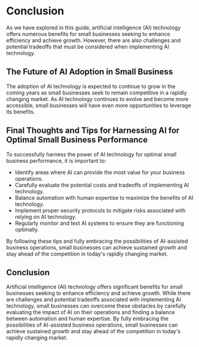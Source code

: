 # Conclusion

As we have explored in this guide, artificial intelligence (AI) technology offers numerous benefits for small businesses seeking to enhance efficiency and achieve growth. However, there are also challenges and potential tradeoffs that must be considered when implementing AI technology.

The Future of AI Adoption in Small Business
-------------------------------------------

The adoption of AI technology is expected to continue to grow in the coming years as small businesses seek to remain competitive in a rapidly changing market. As AI technology continues to evolve and become more accessible, small businesses will have even more opportunities to leverage its benefits.

Final Thoughts and Tips for Harnessing AI for Optimal Small Business Performance
--------------------------------------------------------------------------------

To successfully harness the power of AI technology for optimal small business performance, it is important to:

* Identify areas where AI can provide the most value for your business operations.
* Carefully evaluate the potential costs and tradeoffs of implementing AI technology.
* Balance automation with human expertise to maximize the benefits of AI technology.
* Implement proper security protocols to mitigate risks associated with relying on AI technology.
* Regularly monitor and test AI systems to ensure they are functioning optimally.

By following these tips and fully embracing the possibilities of AI-assisted business operations, small businesses can achieve sustained growth and stay ahead of the competition in today's rapidly changing market.

Conclusion
----------

Artificial intelligence (AI) technology offers significant benefits for small businesses seeking to enhance efficiency and achieve growth. While there are challenges and potential tradeoffs associated with implementing AI technology, small businesses can overcome these obstacles by carefully evaluating the impact of AI on their operations and finding a balance between automation and human expertise. By fully embracing the possibilities of AI-assisted business operations, small businesses can achieve sustained growth and stay ahead of the competition in today's rapidly changing market.